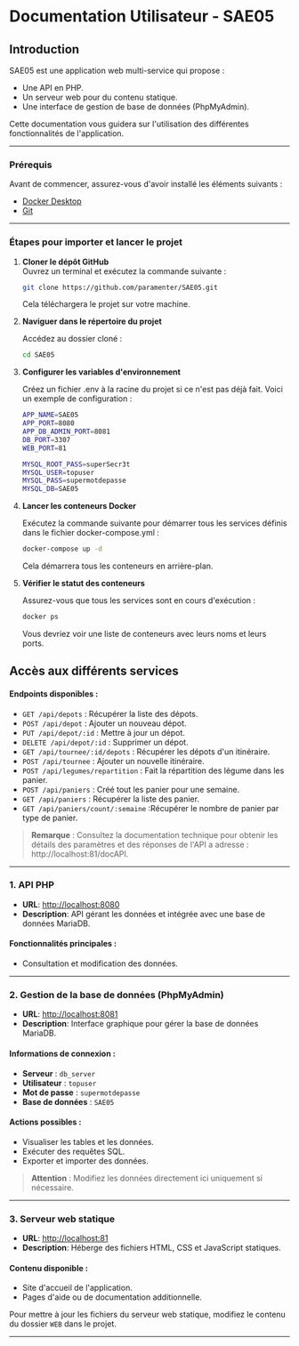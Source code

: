 # Documentation Utilisateur - SAE05

## Introduction

SAE05 est une application web multi-service qui propose :
- Une API en PHP.
- Un serveur web pour du contenu statique.
- Une interface de gestion de base de données (PhpMyAdmin).

Cette documentation vous guidera sur l'utilisation des différentes fonctionnalités de l'application.

---
### Prérequis

Avant de commencer, assurez-vous d'avoir installé les éléments suivants :
- [Docker Desktop](https://www.docker.com/products/docker-desktop)
- [Git](https://git-scm.com/)


---
### Étapes pour importer et lancer le projet

1. **Cloner le dépôt GitHub**  
   Ouvrez un terminal et exécutez la commande suivante :  
   ```bash
   git clone https://github.com/paramenter/SAE05.git
   ```
    Cela téléchargera le projet sur votre machine.

2. **Naviguer dans le répertoire du projet**
   
    Accédez au dossier cloné :
    ```bash
    cd SAE05
    ```
3. **Configurer les variables d'environnement**

    Créez un fichier .env à la racine du projet si ce n'est pas déjà fait. Voici un exemple de configuration :
    ```bash
    APP_NAME=SAE05
    APP_PORT=8080
    APP_DB_ADMIN_PORT=8081
    DB_PORT=3307
    WEB_PORT=81

    MYSQL_ROOT_PASS=superSecr3t
    MYSQL_USER=topuser
    MYSQL_PASS=supermotdepasse
    MYSQL_DB=SAE05
    ```
4. **Lancer les conteneurs Docker**

    Exécutez la commande suivante pour démarrer tous les services définis dans le fichier docker-compose.yml :
    ```bash
    docker-compose up -d
    ```
    Cela démarrera tous les conteneurs en arrière-plan.

5. **Vérifier le statut des conteneurs**

    Assurez-vous que tous les services sont en cours d'exécution :
    ```bash
    docker ps
    ```
    Vous devriez voir une liste de conteneurs avec leurs noms et leurs ports.

## Accès aux différents services


#### Endpoints disponibles :
- `GET /api/depots` : Récupérer la liste des dépots.
- `POST /api/depot` : Ajouter un nouveau dépot.
- `PUT /api/depot/:id` : Mettre à jour un dépot.
- `DELETE /api/depot/:id` : Supprimer un dépot.
- `GET /api/tournee/:id/depots` : Récupérer les dépots d'un itinéraire.
- `POST /api/tournee` : Ajouter un nouvelle itinéraire.
- `POST /api/legumes/repartition` : Fait la répartition des légume dans les panier.
- `POST /api/paniers` : Créé tout les panier pour une semaine. 
- `GET /api/paniers` : Récupérer la liste des panier.
- `GET /api/paniers/count/:semaine` :Récupérer le nombre de panier par type de panier. 

> **Remarque** : Consultez la documentation technique pour obtenir les détails des paramètres et des réponses de l'API a adresse : http://localhost:81/docAPI.

---

### 1. **API PHP**
- **URL**: [http://localhost:8080](http://localhost:8080)
- **Description**: API gérant les données et intégrée avec une base de données MariaDB.

#### Fonctionnalités principales :
- Consultation et modification des données.


---

### 2. **Gestion de la base de données (PhpMyAdmin)**
- **URL**: [http://localhost:8081](http://localhost:8081)
- **Description**: Interface graphique pour gérer la base de données MariaDB.

#### Informations de connexion :
- **Serveur** : `db_server`
- **Utilisateur** : `topuser`
- **Mot de passe** : `supermotdepasse`
- **Base de données** : `SAE05`

#### Actions possibles :
- Visualiser les tables et les données.
- Exécuter des requêtes SQL.
- Exporter et importer des données.

> **Attention** : Modifiez les données directement ici uniquement si nécessaire.

---

### 3. **Serveur web statique**
- **URL**: [http://localhost:81](http://localhost:81)
- **Description**: Héberge des fichiers HTML, CSS et JavaScript statiques.

#### Contenu disponible :
- Site d'accueil de l'application.
- Pages d'aide ou de documentation additionnelle.

Pour mettre à jour les fichiers du serveur web statique, modifiez le contenu du dossier `WEB` dans le projet.

---


